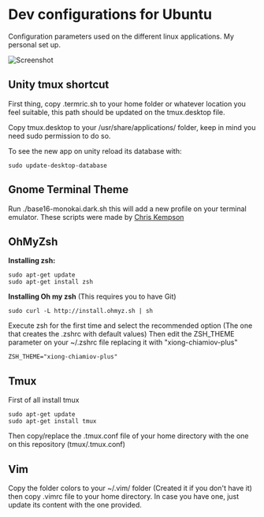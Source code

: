 # Dev configurations for Ubuntu
Configuration parameters used on the different linux applications. My personal set up.

![Screenshot](http://i.imgur.com/xXjk0NV.png)

## Unity tmux shortcut
First thing, copy .termric.sh to your home folder or whatever location you feel suitable, this path should be updated on 
the tmux.desktop file.

Copy tmux.desktop to your /usr/share/applications/ folder, keep in mind you need sudo permission to do so. 

To see the new app on unity reload its database with:

	sudo update-desktop-database

## Gnome Terminal Theme

Run ./base16-monokai.dark.sh this will add a new profile on your terminal emulator. 
These scripts were made by [Chris Kempson](https://github.com/chriskempson/base16-gnome-terminal)


## OhMyZsh

**Installing zsh:**

	sudo apt-get update
	sudo apt-get install zsh

**Installing Oh my zsh** (This requires you to have Git)
	
	sudo curl -L http://install.ohmyz.sh | sh

Execute zsh for the first time and select the recommended option (The one that creates the .zshrc with default values)
Then edit the ZSH_THEME parameter on your ~/.zshrc file replacing it with "xiong-chiamiov-plus"
	
	ZSH_THEME="xiong-chiamiov-plus"  


## Tmux

First of all install tmux

	sudo apt-get update
	sudo apt-get install tmux

Then copy/replace the .tmux.conf file of your home directory with the one on this repository (tmux/.tmux.conf)


## Vim

Copy the folder colors to your ~/.vim/ folder (Created it if you don't have it) then copy .vimrc file to your home directory. In case you have one, just update its content with the one provided.



	



